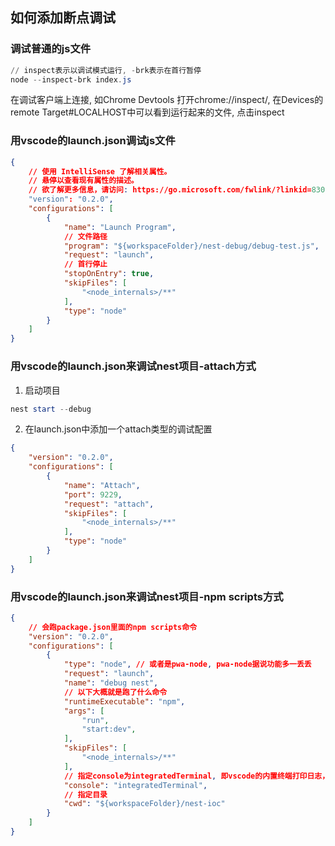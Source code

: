 ## 如何添加断点调试

### 调试普通的js文件
```powershell
// inspect表示以调试模式运行, -brk表示在首行暂停
node --inspect-brk index.js
```
在调试客户端上连接, 如Chrome Devtools
打开chrome://inspect/, 在Devices的remote Target#LOCALHOST中可以看到运行起来的文件, 点击inspect


### 用vscode的launch.json调试js文件
```json
{
    // 使用 IntelliSense 了解相关属性。 
    // 悬停以查看现有属性的描述。
    // 欲了解更多信息，请访问: https://go.microsoft.com/fwlink/?linkid=830387
    "version": "0.2.0",
    "configurations": [
        {
            "name": "Launch Program",
            // 文件路径
            "program": "${workspaceFolder}/nest-debug/debug-test.js",
            "request": "launch",
            // 首行停止
            "stopOnEntry": true,
            "skipFiles": [
                "<node_internals>/**"
            ],
            "type": "node"
        }
    ]
}
```

### 用vscode的launch.json来调试nest项目-attach方式
1. 启动项目
```powershell
nest start --debug
```

2. 在launch.json中添加一个attach类型的调试配置
```json
{
    "version": "0.2.0",
    "configurations": [      
        {
            "name": "Attach",
            "port": 9229,
            "request": "attach",
            "skipFiles": [
                "<node_internals>/**"
            ],
            "type": "node"
        }
    ]
}
```

### 用vscode的launch.json来调试nest项目-npm scripts方式
```json
{   
    // 会跑package.json里面的npm scripts命令
    "version": "0.2.0",
    "configurations": [
        {
            "type": "node", // 或者是pwa-node, pwa-node据说功能多一丢丢
            "request": "launch",
            "name": "debug nest",
            // 以下大概就是跑了什么命令
            "runtimeExecutable": "npm",
            "args": [
                "run",
                "start:dev",
            ],
            "skipFiles": [
                "<node_internals>/**"
            ],
            // 指定console为integratedTerminal, 即vscode的内置终端打印日志，不然默认使用debug console跑, 没有颜色的
            "console": "integratedTerminal",
            // 指定目录
            "cwd": "${workspaceFolder}/nest-ioc"
        }
    ]
}
```
